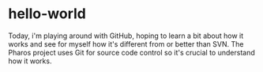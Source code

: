 # hello-world
Today, i'm playing around with GitHub, hoping to learn a bit about how it works and see for myself how it's different from or better than SVN. The Pharos project uses Git for source code control so it's crucial to understand how it works.


